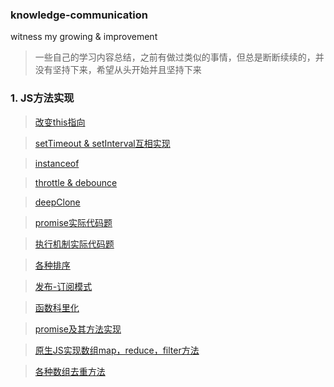 ### knowledge-communication
witness my growing &amp; improvement

> 一些自己的学习内容总结，之前有做过类似的事情，但总是断断续续的，并没有坚持下来，希望从头开始并且坚持下来


### 1. JS方法实现
> [改变this指向](https://github.com/luoyimaid/knowledge-communication/blob/master/nativeJS/this.js)

> [setTimeout & setInterval互相实现](https://github.com/luoyimaid/knowledge-communication/blob/master/nativeJS/ready.js#L2)

> [instanceof](https://github.com/luoyimaid/knowledge-communication/blob/master/nativeJS/ready.js#L25)

> [throttle & debounce](https://github.com/luoyimaid/knowledge-communication/blob/master/nativeJS/ready.js#L38)

> [deepClone](https://github.com/luoyimaid/knowledge-communication/blob/master/nativeJS/deepClone.js)

> [promise实际代码题](https://github.com/luoyimaid/knowledge-communication/blob/master/nativeJS/ready.js#L73)

> [执行机制实际代码题](https://github.com/luoyimaid/knowledge-communication/blob/master/nativeJS/ready.js#L108)

> [各种排序](https://github.com/luoyimaid/knowledge-communication/blob/master/nativeJS/sort.js)

> [发布-订阅模式](https://github.com/luoyimaid/knowledge-communication/blob/master/nativeJS/ready.js#L127)

> [函数科里化](https://github.com/luoyimaid/knowledge-communication/blob/master/nativeJS/ready.js#L155)

> [promise及其方法实现](https://github.com/luoyimaid/knowledge-communication/blob/master/nativeJS/promise.js)

> [原生JS实现数组map，reduce，filter方法](https://github.com/luoyimaid/knowledge-communication/blob/master/nativeJS/array.js#L6)

> [各种数组去重方法](https://github.com/luoyimaid/knowledge-communication/blob/master/nativeJS/array.js#L108)
